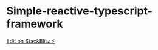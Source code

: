 # Simple-reactive-typescript-framework

[Edit on StackBlitz ⚡️](https://stackblitz.com/edit/typescript-h9eypo)